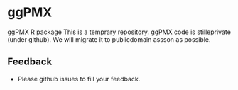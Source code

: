 # ggPMX

ggPMX R package
This is a temprary repository. ggPMX code is stilleprivate (under github). We will migrate it to publicdomain assson as possible. 

## Feedback

- Please github issues to fill your feedback.
